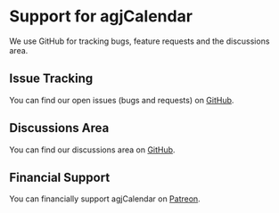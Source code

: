 # Support for agjCalendar

We use GitHub for tracking bugs, feature requests and the discussions area.

## Issue Tracking

You can find our open issues (bugs and requests) on [GitHub](https://github.com/andrewgjohnson/agjCalendar/issues).

## Discussions Area

You can find our discussions area on [GitHub](https://github.com/andrewgjohnson/agjCalendar/discussions).

## Financial Support

You can financially support agjCalendar on [Patreon](https://patreon.com/agjopensource).
